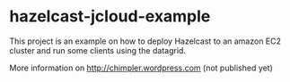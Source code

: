 hazelcast-jcloud-example
========================

This project is an example on how to deploy Hazelcast to an amazon EC2 cluster and run some
clients using the datagrid.

More information on http://chimpler.wordpress.com (not published yet)